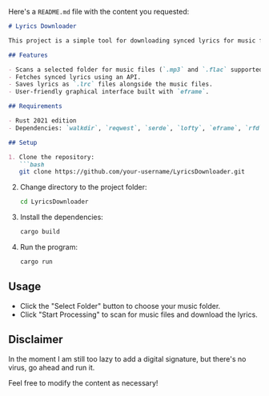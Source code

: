Here's a `README.md` file with the content you requested:

````markdown
# Lyrics Downloader

This project is a simple tool for downloading synced lyrics for music files in your collection. The program scans through your music folder, identifies supported formats (e.g., `.mp3` and `.flac`), retrieves metadata (title and artist), and fetches synced lyrics from an API. The lyrics are then saved as `.lrc` files in the same folder as the original music files.

## Features

- Scans a selected folder for music files (`.mp3` and `.flac` supported).
- Fetches synced lyrics using an API.
- Saves lyrics as `.lrc` files alongside the music files.
- User-friendly graphical interface built with `eframe`.

## Requirements

- Rust 2021 edition
- Dependencies: `walkdir`, `reqwest`, `serde`, `lofty`, `eframe`, `rfd`

## Setup

1. Clone the repository:
   ```bash
   git clone https://github.com/your-username/LyricsDownloader.git
````

2. Change directory to the project folder:

   ```bash
   cd LyricsDownloader
   ```

3. Install the dependencies:

   ```bash
   cargo build
   ```

4. Run the program:

   ```bash
   cargo run
   ```

## Usage

* Click the "Select Folder" button to choose your music folder.
* Click "Start Processing" to scan for music files and download the lyrics.

## Disclaimer

In the moment I am still too lazy to add a digital signature, but there's no virus, go ahead and run it.

Feel free to modify the content as necessary!
